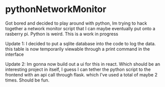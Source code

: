 ﻿# pythonNetworkMonitor

Got bored and decided to play around with python, Im trying to hack together a network monitor script that I can maybe eventually put onto a rasberry pi. Python is weird. This is a work in progress

Update 1: I decided to put a sqlite database into the code to log the data. this table is now temporarily viewable through a print command in the interface

Update 2: Im gonna now build out a ui for this in react. Which should be an interesting project in itself, I guess I can tether the python script to the frontend with an api  call through flask. which I've used a total of maybe 2 times. Should be fun. 
